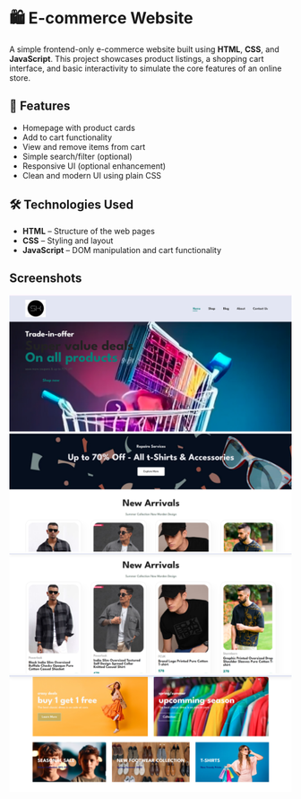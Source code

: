 # 🛍️ E-commerce Website

A simple frontend-only e-commerce website built using **HTML**, **CSS**, and **JavaScript**. This project showcases product listings, a shopping cart interface, and basic interactivity to simulate the core features of an online store.

## 🚀 Features

- Homepage with product cards
- Add to cart functionality
- View and remove items from cart
- Simple search/filter (optional)
- Responsive UI (optional enhancement)
- Clean and modern UI using plain CSS

## 🛠️ Technologies Used

- **HTML** – Structure of the web pages
- **CSS** – Styling and layout
- **JavaScript** – DOM manipulation and cart functionality

## Screenshots 
![img-alt](https://github.com/Sahilkhandelwal2072/E_commerce_website/blob/main/web/screenshot/Screenshot%202025-06-18%20150023.png)
![img-alt](https://github.com/Sahilkhandelwal2072/E_commerce_website/blob/main/web/screenshot/Screenshot%202025-06-18%20150054.png)
![img-alt](https://github.com/Sahilkhandelwal2072/E_commerce_website/blob/main/web/screenshot/Screenshot%202025-06-18%20150104.png)
![img-alt](https://github.com/Sahilkhandelwal2072/E_commerce_website/blob/main/web/screenshot/Screenshot%202025-06-18%20150119.png)

